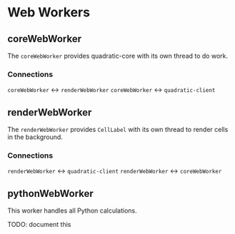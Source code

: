 # Web Workers

## coreWebWorker

The `coreWebWorker` provides quadratic-core with its own thread to do work.

### Connections

`coreWebWorker` <-> `renderWebWorker`
`coreWebWorker` <-> `quadratic-client`

## renderWebWorker

The `renderWebWorker` provides `CellLabel` with its own thread to render cells in the background.

### Connections

`renderWebWorker` <-> `quadratic-client`
`renderWebWorker` <-> `coreWebWorker`

## pythonWebWorker

This worker handles all Python calculations.

TODO: document this
